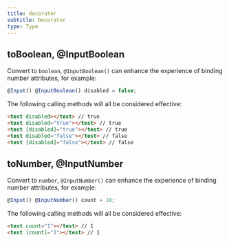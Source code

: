 ```yaml
---
title: decorator
subtitle: Decorator
type: Type
---
```


## toBoolean, @InputBoolean

Convert to `boolean`, `@InputBoolean()` can enhance the experience of binding number attributes, for example:

```ts
@Input() @InputBoolean() disabled = false;
```

The following calling methods will all be considered effective:

```html
<test disabled></test> // true
<test disabled="true"></test> // true
<test [disabled]="true"></test> // true
<test disabled="false"></test> // false
<test [disabled]="false"></test> // false
```

## toNumber, @InputNumber

Convert to `number`, `@InputNumber()` can enhance the experience of binding number attributes, for example:

```ts
@Input() @InputNumber() count = 10;
```

The following calling methods will all be considered effective:

```html
<test count="1"></test> // 1
<test [count]="1"></test> // 1
```
